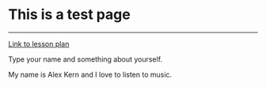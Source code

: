 # This is a test page
___________
[Link to lesson plan](https://cyberpatriot.stacyclements.com/lesson.html)

Type your name and something about yourself.

My name is Alex Kern and I love to listen to music.
